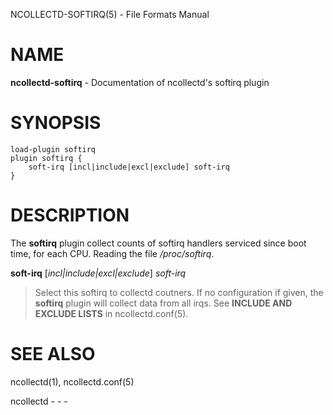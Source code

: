 NCOLLECTD-SOFTIRQ(5) - File Formats Manual

# NAME

**ncollectd-softirq** - Documentation of ncollectd's softirq plugin

# SYNOPSIS

	load-plugin softirq
	plugin softirq {
	    soft-irq [incl|include|excl|exclude] soft-irq
	}

# DESCRIPTION

The **softirq** plugin collect counts of softirq handlers serviced since
boot time, for each CPU.
Reading the file */proc/softirq*.

**soft-irq** \[*incl|include|excl|exclude*] *soft-irq*

> Select this softirq to collectd coutners.
> If no configuration if given, the **softirq** plugin will collect data
> from all irqs.
> See **INCLUDE AND EXCLUDE LISTS** in
> ncollectd.conf(5).

# SEE ALSO

ncollectd(1),
ncollectd.conf(5)

ncollectd - - -
